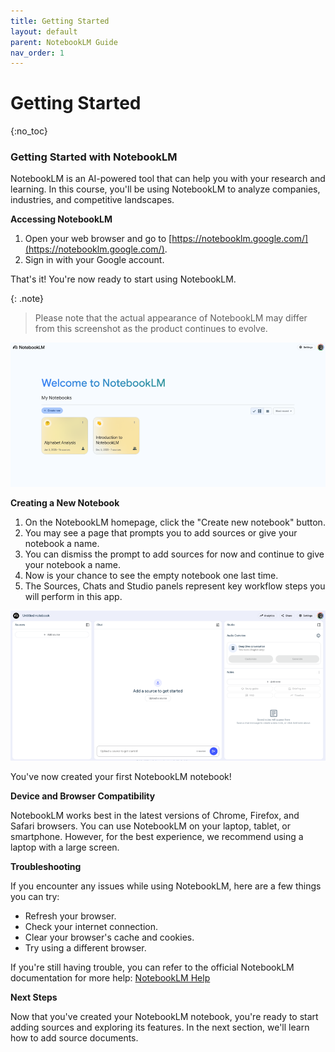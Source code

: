```yaml
---
title: Getting Started
layout: default
parent: NotebookLM Guide
nav_order: 1
---
```

# Getting Started
{:no_toc}

### Getting Started with NotebookLM

NotebookLM is an AI-powered tool that can help you with your research and learning. In this course, you'll be using NotebookLM to analyze companies, industries, and competitive landscapes.

**Accessing NotebookLM**

1. Open your web browser and go to [https://notebooklm.google.com/](https://notebooklm.google.com/).
2. Sign in with your Google account.

That's it! You're now ready to start using NotebookLM.

{: .note}
> Please note that the actual appearance of NotebookLM may differ from this screenshot as the product continues to evolve. 

![NotebookLM Homepage screenshot](/assets/images/landingpage.png)

**Creating a New Notebook**

1. On the NotebookLM homepage, click the "Create new notebook" button.
1. You may see a page that prompts you to add sources or give your notebook a name.
1. You can dismiss the prompt to add sources for now and continue to give your notebook a name.
1. Now is your chance to see the empty notebook one last time.
1. The Sources, Chats and Studio panels represent key workflow steps you will perform in this app.

![Untitled notebook screenshot](/assets/images/untitled-notebook.png)

You've now created your first NotebookLM notebook!

**Device and Browser Compatibility**

NotebookLM works best in the latest versions of Chrome, Firefox, and Safari browsers. You can use NotebookLM on your laptop, tablet, or smartphone. However, for the best experience, we recommend using a laptop with a large screen.

**Troubleshooting**

If you encounter any issues while using NotebookLM, here are a few things you can try:

* Refresh your browser.
* Check your internet connection.
* Clear your browser's cache and cookies.
* Try using a different browser.

If you're still having trouble, you can refer to the official NotebookLM documentation for more help: [NotebookLM Help](https://support.google.com/notebooklm)

**Next Steps**

Now that you've created your NotebookLM notebook, you're ready to start adding sources and exploring its features. In the next section, we'll learn how to add source documents.

